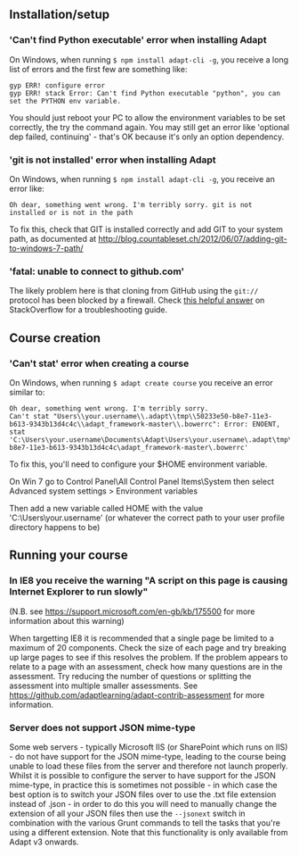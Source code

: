 ## Installation/setup
### 'Can't find Python executable' error when installing Adapt
On Windows, when running ```$ npm install adapt-cli -g```, you receive a long list of errors and the first few are something like:
```
gyp ERR! configure error
gyp ERR! stack Error: Can't find Python executable "python", you can set the PYTHON env variable.
```
You should just reboot your PC to allow the environment variables to be set correctly, the try the command again. You may still get an error like 'optional dep failed, continuing' - that's OK because it's only an option dependency.

### 'git is not installed' error when installing Adapt
On Windows, when running ```$ npm install adapt-cli -g```, you receive an error like:
```
Oh dear, something went wrong. I'm terribly sorry. git is not installed or is not in the path
```
To fix this, check that GIT is installed correctly and add GIT to your system path, as documented at http://blog.countableset.ch/2012/06/07/adding-git-to-windows-7-path/
### 'fatal: unable to connect to github.com'
The likely problem here is that cloning from GitHub using the `git://` protocol has been blocked by a firewall. Check [this helpful answer](http://stackoverflow.com/questions/4891527/git-protocol-blocked-by-company-how-can-i-get-around-that) on StackOverflow for a troubleshooting guide.

## Course creation
### 'Can't stat' error when creating a course
On Windows, when running ```$ adapt create course``` you receive an error similar to:
```
Oh dear, something went wrong. I'm terribly sorry.
Can't stat "Users\\your.username\\.adapt\\tmp\\50233e50-b8e7-11e3-b613-9343b13d4c4c\\adapt_framework-master\\.bowerrc": Error: ENOENT, stat 'C:\Users\your.username\Documents\Adapt\Users\your.username\.adapt\tmp\50233e50-b8e7-11e3-b613-9343b13d4c4c\adapt_framework-master\.bowerrc'
```
To fix this, you'll need to configure your $HOME environment variable.

On Win 7 go to Control Panel\All Control Panel Items\System then select Advanced system settings > Environment variables 

Then add a new variable called HOME with the value 'C:\Users\your.username\' (or whatever the correct path to your user profile directory happens to be)

## Running your course
### In IE8 you receive the warning "A script on this page is causing Internet Explorer to run slowly"

(N.B. see https://support.microsoft.com/en-gb/kb/175500 for more information about this warning)

When targetting IE8 it is recommended that a single page be limited to a maximum of 20 components. Check the size of each page and try breaking up large pages to see if this resolves the problem. If the problem appears to relate to a page with an assessment, check how many questions are in the assessment. Try reducing the number of questions or splitting the assessment into multiple smaller assessments. See https://github.com/adaptlearning/adapt-contrib-assessment for more information.

### Server does not support JSON mime-type
Some web servers - typically Microsoft IIS (or SharePoint which runs on IIS) - do not have support for the JSON mime-type, leading to the course being unable to load these files from the server and therefore not launch properly. Whilst it is possible to configure the server to have support for the JSON mime-type, in practice this is sometimes not possible - in which case the best option is to switch your JSON files over to use the .txt file extension instead of .json - in order to do this you will need to manually change the extension of all your JSON files then use the `--jsonext` switch in combination with the various Grunt commands to tell the tasks that you're using a different extension. Note that this functionality is only available from Adapt v3 onwards.